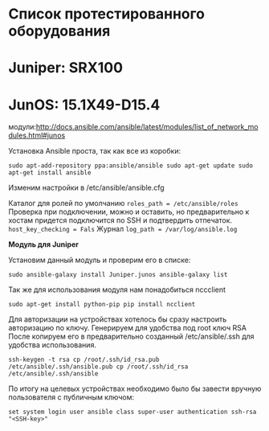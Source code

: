 
# Список протестированного оборудования

# Juniper: SRX100
# JunOS: 15.1X49-D15.4

модули:http://docs.ansible.com/ansible/latest/modules/list_of_network_modules.html#junos 

Установка Ansible проста, так как все из коробки:

`sudo apt-add-repository ppa:ansible/ansible
sudo apt-get update
sudo apt-get install ansible`

Изменим настройки в /etc/ansible/ansible.cfg

Каталог для ролей по умолчанию
`roles_path = /etc/ansible/roles`
Проверка при подключении, можно и оставить, но предварительно к хостам придется подключится по SSH и подтвердить отпечаток.
`host_key_checking = Fals`
Журнал
`log_path = /var/log/ansible.log`

**Модуль для Juniper**

Установим данный модуль и проверим его в списке:

`sudo ansible-galaxy install Juniper.junos
ansible-galaxy list`

Так же для использования модуля нам понадобиться nccclient

`sudo apt-get install python-pip
pip install ncclient`


Для авторизации на устройствах хотелось бы сразу настроить авторизацию по ключу. Генерируем для удобства под root ключ RSA После копируем его в предварительно созданный /etc/ansible/.ssh для удобства использования.

`ssh-keygen -t rsa
cp /root/.ssh/id_rsa.pub /etc/ansible/.ssh/ansible.pub
cp /root/.ssh/id_rsa /etc/ansible/.ssh/ansible`

По итогу на целевых устройствах необходимо было бы завести вручную пользователя с публичным ключом:

`set system login user ansible class super-user authentication ssh-rsa "<SSH-key>"`
